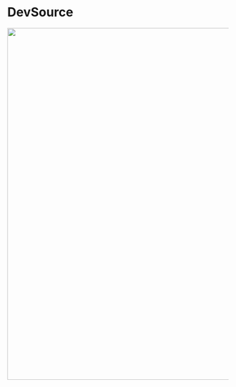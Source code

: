 # DevSource

<img src="https://res.cloudinary.com/sourcedev-hajar/image/upload/v1620153159/sourcedev/HomePage.gif" width="800px">
